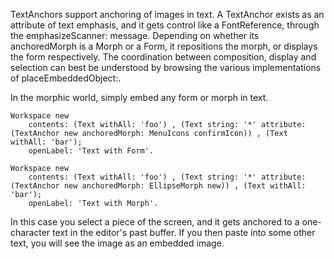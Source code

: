 TextAnchors support anchoring of images in text.  A TextAnchor exists as an attribute of text emphasis, and it gets control like a FontReference, through the emphasizeScanner: message.  Depending on whether its anchoredMorph is a Morph or a Form, it repositions the morph, or displays the form respectively.  The coordination between composition, display and selection can best be understood by browsing the various implementations of placeEmbeddedObject:.In the morphic world, simply embed any form or morph in text.	Workspace new		contents: (Text withAll: 'foo') , (Text string: '*' attribute: (TextAnchor new anchoredMorph: MenuIcons confirmIcon)) , (Text withAll: 'bar');		openLabel: 'Text with Form'.	Workspace new		contents: (Text withAll: 'foo') , (Text string: '*' attribute: (TextAnchor new anchoredMorph: EllipseMorph new)) , (Text withAll: 'bar');		openLabel: 'Text with Morph'.In this case you select a piece of the screen, and it gets anchored to a one-character text in the editor's past buffer.  If you then paste into some other text, you will see the image as an embedded image.